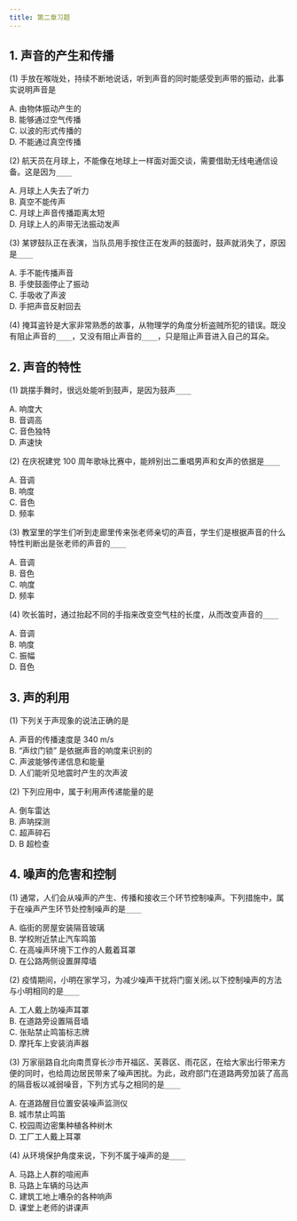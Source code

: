 ```yaml
---
title: 第二章习题
---
```


## 1. 声音的产生和传播

(1) 手放在喉咙处，持续不断地说话，听到声音的同时能感受到声带的振动，此事实说明声音是

A. 由物体振动产生的  
B. 能够通过空气传播  
C. 以波的形式传播的  
D. 不能通过真空传播

(2) 航天员在月球上，不能像在地球上一样面对面交谈，需要借助无线电通信设备。这是因为`____`

A. 月球上人失去了听力  
B. 真空不能传声  
C. 月球上声音传播距离太短  
D. 月球上人的声带无法振动发声

(3) 某锣鼓队正在表演，当队员用手按住正在发声的鼓面时，鼓声就消失了，原因是`____`

A. 手不能传播声音  
B. 手使鼓面停止了振动  
C. 手吸收了声波  
D. 手把声音反射回去

(4) 掩耳盗铃是大家非常熟悉的故事，从物理学的角度分析盗贼所犯的错误。既没有阻止声音的`____`，又没有阻止声音的`____`，只是阻止声音进入自己的耳朵。

## 2. 声音的特性

(1) 跳摆手舞时，很远处能听到鼓声，是因为鼓声`____`

A. 响度大  
B. 音调高  
C. 音色独特  
D. 声速快

(2) 在庆祝建党 100 周年歌咏比赛中，能辨别出二重唱男声和女声的依据是`____`          

A. 音调  
B. 响度  
C. 音色  
D. 频率

(3) 教室里的学生们听到走廊里传来张老师亲切的声音，学生们是根据声音的什么特性判断出是张老师的声音的`____`  

A. 音调  
B. 音色  
C. 响度  
D. 频率

(4) 吹长笛时，通过抬起不同的手指来改变空气柱的长度，从而改变声音的`____`

A. 音调  
B. 响度  
C. 振幅  
D. 音色

## 3. 声的利用

(1) 下列关于声现象的说法正确的是

A. 声音的传播速度是 340 m/s  
B. “声纹门锁” 是依据声音的响度来识别的  
C. 声波能够传递信息和能量  
D. 人们能听见地震时产生的次声波  

(2) 下列应用中，属于利用声传递能量的是

A. 倒车雷达  
B. 声呐探测  
C. 超声碎石  
D. B 超检查

## 4. 噪声的危害和控制

(1) 通常，人们会从噪声的产生、传播和接收三个环节控制噪声。下列措施中，属于在噪声产生环节处控制噪声的是`____`

A. 临街的房屋安装隔音玻璃  
B. 学校附近禁止汽车鸣笛  
C. 在高噪声环境下工作的人戴着耳罩  
D. 在公路两侧设置屏障墙

(2) 疫情期间，小明在家学习，为减少噪声干扰将门窗关闭｡以下控制噪声的方法与小明相同的是`____`

A. 工人戴上防噪声耳罩  
B. 在道路旁设置隔音墙  
C. 张贴禁止鸣笛标志牌  
D. 摩托车上安装消声器

(3) 万家丽路自北向南贯穿长沙市开福区、芙蓉区、雨花区，在给大家出行带来方便的同时，也给周边居民带来了噪声困扰。为此，政府部门在道路两旁加装了高高的隔音板以减弱噪音，下列方式与之相同的是`____`

A. 在道路醒目位置安装噪声监测仪  
B. 城市禁止鸣笛  
C. 校园周边密集种植各种树木  
D. 工厂工人戴上耳罩

(4) 从环境保护角度来说，下列不属于噪声的是`____`  

A. 马路上人群的喧闹声  
B. 马路上车辆的马达声  
C. 建筑工地上嘈杂的各种响声  
D. 课堂上老师的讲课声